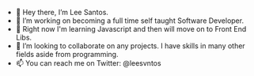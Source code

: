 - 👋 Hey there, I’m Lee Santos.
- 👀 I’m working on becoming a full time self taught Software Developer.
- 🌱 Right now I'm learning Javascript and then will move on to Front End Libs.
- 💞️ I’m looking to collaborate on any projects.  I have skills in many other fields aside from programming.
- 📫 You can reach me on Twitter: @leesvntos
